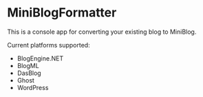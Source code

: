 MiniBlogFormatter
=================

This is a console app for converting your existing blog to MiniBlog.

Current platforms supported:

* BlogEngine.NET
* BlogML
* DasBlog
* Ghost
* WordPress
